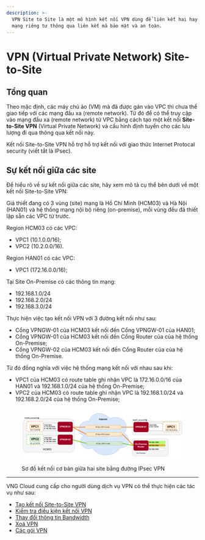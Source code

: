 ```yaml
---
description: >-
  VPN Site to Site là một mô hình kết nối VPN dùng để liên kết hai hay nhiều
  mạng riêng tư thông qua liên kết mã bảo mật và an toàn.
---
```


# VPN (Virtual Private Network) Site-to-Site

## Tổng quan

Theo mặc định, các máy chủ ảo (VM) mà đã được gán vào VPC thì chưa thể giao tiếp với các mạng đầu xa (remote network). Từ đó để có thể truy cập vào mạng đầu xa (remote network) từ VPC bằng cách tạo một kết nối **Site-to-Site VPN** (Virtual Private Network) và cấu hình định tuyến cho các lưu lượng đi qua thông qua kết nối này.

Kết nối Site-to-Site VPN hỗ trợ hỗ trợ kết nối với giao thức Internet Protocal security (viết tắt là IPsec).

## Sự kết nối giữa các site

Để hiểu rõ về sự kết nối giữa các site, hãy xem mô tả cụ thể bên dưới về một kết nối Site-to-Site VPN:

Giả thiết đang có 3 vùng (site) mạng là Hồ Chí Minh (HCM03) và Hà Nội (HAN01) và hệ thống mạng nội bộ riêng (on-premise), mỗi vùng đều đã thiết lập sẵn các VPC từ trước.&#x20;

Region HCM03 có các VPC:

* VPC1 (10.1.0.0/16);
* VPC2 (10.2.0.0/16).

Region HAN01 có các VPC:

* VPC1 (172.16.0.0/16);

Tại Site On-Premise có các thông tin mạng:

* 192.168.1.0/24
* 192.168.2.0/24&#x20;
* 192.168.3.0/24

Thực hiện việc tạo kết nối VPN với 3 đường kết nối như sau:&#x20;

* Cổng VPNGW-01 của HCM03 kết nối đến Cổng VPNGW-01 của HAN01;
* Cổng VPNGW-01 của HCM03 kết nối đến Cổng Router của của hệ thống On-Premise;
* Cổng VPNGW-02 của HCM03 kết nối đến Cổng Router của của hệ thống On-Premise.

Từ đó đồng nghĩa với việc hệ thống mạng kết nối với nhau sau khi:

* VPC1 của HCM03 có route table ghi nhận  VPC là 172.16.0.0/16 của HAN01 và 192.168.1.0/24 của hệ thống On-Premise;
* VPC2 của HCM03 có route table ghi nhận  VPC là 192.168.1.0/24 và 192.168.2.0/24 của hệ thống On-Premise;



<figure><img src="../../.gitbook/assets/image (1).png" alt=""><figcaption><p>Sơ đồ kết nối cơ bản giữa hai site bằng đường IPsec VPN</p></figcaption></figure>

***

VNG Cloud cung cấp cho người dùng dịch vụ VPN có thể thực hiện các tác vụ như sau:

* [Tạo kết nối Site-to-Site VPN](tao-ket-noi-site-to-site-vpn.md)
* [Kiểm tra điều kiện kết nối VPN](kiem-tra-dieu-kien-ket-noi-vpn.md)
* [Thay đổi thông tin Bandwidth](thay-doi-thong-tin-bandwidth.md)
* [Xoá VPN](xoa-cross-connect.md)
* [Các gói VPN](cac-goi-bang-thong.md)
